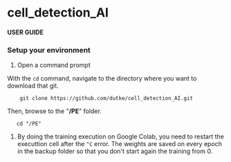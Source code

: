 # cell_detection_AI

#### **USER GUIDE**
### Setup your environment
    
1. Open a command prompt 

With the `cd` command, navigate to the directory where you want to download that git.
```
    git clone https://github.com/dutke/cell_detection_AI.git
```


Then, browse to the "**/PE**" folder.
    
```
   cd "/PE"
```

 
 1. By doing the training execution on Google Colab, you need to restart the executtion cell after the `^C` error. The weights are saved on every epoch in the backup folder so that you don't start again the training from 0.
